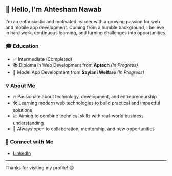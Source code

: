 ## 👋 Hello, I'm Ahtesham Nawab

I'm an enthusiastic and motivated learner with a growing passion for web and mobile app development. Coming from a humble background, I believe in hard work, continuous learning, and turning challenges into opportunities.

### 🎓 Education
- ✅ Intermediate (Completed)
- 📚 Diploma in Web Development from **Aptech** *(In Progress)*
- 📱 Model App Development from **Saylani Welfare** *(In Progress)*

### 💡 About Me
- 🔥 Passionate about technology, development, and entrepreneurship  
- 🛠️ Learning modern web technologies to build practical and impactful solutions  
- 📈 Aiming to combine technical skills with real-world business understanding  
- 🤝 Always open to collaboration, mentorship, and new opportunities

### 🔗 Connect with Me
- [LinkedIn](https://www.linkedin.com/feed/)

---

Thanks for visiting my profile! 😊

